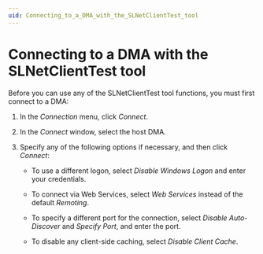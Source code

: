 ```yaml
---
uid: Connecting_to_a_DMA_with_the_SLNetClientTest_tool
---
```


# Connecting to a DMA with the SLNetClientTest tool

Before you can use any of the SLNetClientTest tool functions, you must first connect to a DMA:

1. In the *Connection* menu, click *Connect*.

1. In the *Connect* window, select the host DMA.

1. Specify any of the following options if necessary, and then click *Connect*:

    - To use a different logon, select *Disable Windows Logon* and enter your credentials.

    - To connect via Web Services, select *Web Services* instead of the default *Remoting*.

    - To specify a different port for the connection, select *Disable Auto-Discover* and *Specify Port*, and enter the port.

    - To disable any client-side caching, select *Disable Client Cache*.
